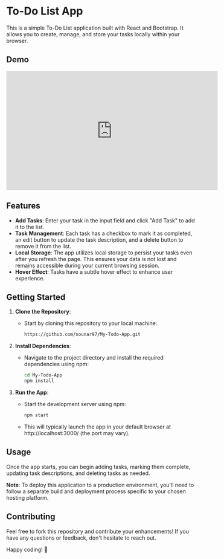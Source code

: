 # To-Do List App

This is a simple To-Do List application built with React and Bootstrap. It allows you to create, manage, and store your tasks locally within your browser.
## Demo
<iframe width="560" height="315" src="https://www.youtube.com/embed/fq9XeBUzJXA?si=LzkUXP56ucC3RUYB" title="YouTube video player" frameborder="0" allow="accelerometer; autoplay; clipboard-write; encrypted-media; gyroscope; picture-in-picture; web-share" referrerpolicy="strict-origin-when-cross-origin" allowfullscreen></iframe>

## Features

- **Add Tasks**: Enter your task in the input field and click "Add Task" to add it to the list.
- **Task Management**: Each task has a checkbox to mark it as completed, an edit button to update the task description, and a delete button to remove it from the list.
- **Local Storage**: The app utilizes local storage to persist your tasks even after you refresh the page. This ensures your data is not lost and remains accessible during your current browsing session.
- **Hover Effect**: Tasks have a subtle hover effect to enhance user experience.

## Getting Started

1. **Clone the Repository**:
   - Start by cloning this repository to your local machine:
     ```bash
     https://github.com/sounar97/My-Todo-App.git
     ```

2. **Install Dependencies**:
   - Navigate to the project directory and install the required dependencies using npm:
     ```bash
     cd My-Todo-App
     npm install
     ```

3. **Run the App**:
   - Start the development server using npm:
     ```bash
     npm start
     ```
   - This will typically launch the app in your default browser at http://localhost:3000/ (the port may vary).

## Usage

Once the app starts, you can begin adding tasks, marking them complete, updating task descriptions, and deleting tasks as needed.

**Note**: To deploy this application to a production environment, you'll need to follow a separate build and deployment process specific to your chosen hosting platform.

## Contributing

Feel free to fork this repository and contribute your enhancements! If you have any questions or feedback, don't hesitate to reach out.

Happy coding! 🚀
